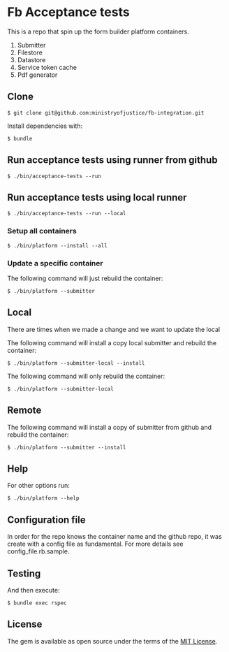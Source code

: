 # Fb Acceptance tests

This is a repo that spin up the form builder platform containers.

1. Submitter
2. Filestore
3. Datastore
4. Service token cache
5. Pdf generator

## Clone

    $ git clone git@github.com:ministryofjustice/fb-integration.git

Install dependencies with:

    $ bundle

## Run acceptance tests using runner from github

    $ ./bin/acceptance-tests --run

## Run acceptance tests using local runner

    $ ./bin/acceptance-tests --run --local

### Setup all containers

    $ ./bin/platform --install --all

### Update a specific container

The following command will just rebuild the container:

    $ ./bin/platform --submitter

## Local

There are times when we made a change and we want to update the local

The following command will install a copy local submitter and rebuild the container:

    $ ./bin/platform --submitter-local --install

The following command will only rebuild the container:

    $ ./bin/platform --submitter-local

## Remote

The following command will install a copy of submitter from github and
rebuild the container:

    $ ./bin/platform --submitter --install

## Help

For other options run:

    $ ./bin/platform --help

## Configuration file

In order for the repo knows the container name and the github repo, it was
create with a config file as fundamental. For more details see
config_file.rb.sample.

## Testing

And then execute:

    $ bundle exec rspec

## License

The gem is available as open source under the terms of the [MIT License](https://opensource.org/licenses/MIT).
